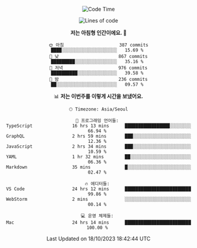 <div align='center'>
 
<!--START_SECTION:waka-->
![Code Time](http://img.shields.io/badge/Code%20Time-3%2C034%20hrs%205%20mins-blue)

![Lines of code](https://img.shields.io/badge/%EC%A0%80%EB%8A%94%20%EC%97%AC%ED%83%9C%EA%B9%8C%EC%A7%80%20-1.2%20million%20%EC%A4%84%EC%9D%98%20%EC%BD%94%EB%93%9C%EB%A5%BC%20%EC%9E%91%EC%84%B1%ED%96%88%EC%96%B4%EC%9A%94.-blue)

**저는 아침형 인간이에요. 🐤** 

```text
🌞 아침                     387 commits         ████░░░░░░░░░░░░░░░░░░░░░   15.69 % 
🌆 낮　                     867 commits         █████████░░░░░░░░░░░░░░░░   35.16 % 
🌃 저녁                     976 commits         ██████████░░░░░░░░░░░░░░░   39.58 % 
🌙 밤　                     236 commits         ██░░░░░░░░░░░░░░░░░░░░░░░   09.57 % 
```


📊 **저는 이번주를 이렇게 시간을 보냈어요.** 

```text
🕑︎ Timezone: Asia/Seoul

💬 프로그래밍 언어들: 
TypeScript               16 hrs 13 mins      █████████████████░░░░░░░░   66.94 % 
GraphQL                  2 hrs 59 mins       ███░░░░░░░░░░░░░░░░░░░░░░   12.36 % 
JavaScript               2 hrs 34 mins       ███░░░░░░░░░░░░░░░░░░░░░░   10.59 % 
YAML                     1 hr 32 mins        ██░░░░░░░░░░░░░░░░░░░░░░░   06.36 % 
Markdown                 35 mins             █░░░░░░░░░░░░░░░░░░░░░░░░   02.47 % 

🔥 에디터들: 
VS Code                  24 hrs 12 mins      █████████████████████████   99.86 % 
WebStorm                 2 mins              ░░░░░░░░░░░░░░░░░░░░░░░░░   00.14 % 

💻 운영 체제들: 
Mac                      24 hrs 14 mins      █████████████████████████   100.00 % 
```


 Last Updated on 18/10/2023 18:42:44 UTC
<!--END_SECTION:waka-->
 </div>
<!---
Emewjin/Emewjin is a ✨ special ✨ repository because its `README.md` (this file) appears on your GitHub profile.
You can click the Preview link to take a look at your changes.
--->
